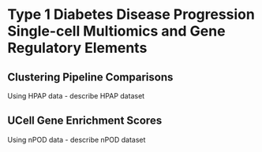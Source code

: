 # Type 1 Diabetes Disease Progression Single-cell Multiomics and Gene Regulatory Elements 

## Clustering Pipeline Comparisons 

Using HPAP data - describe HPAP dataset

## UCell Gene Enrichment Scores 

Using nPOD data - describe nPOD dataset
